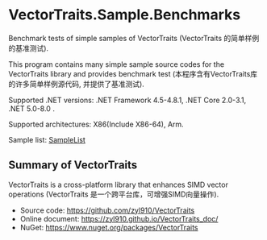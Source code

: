 # VectorTraits.Sample.Benchmarks

Benchmark tests of simple samples of VectorTraits (VectorTraits 的简单样例的基准测试).

This program contains many simple sample source codes for the VectorTraits library and provides benchmark test (本程序含有VectorTraits库的许多简单样例源代码, 并提供了基准测试).

Supported .NET versions: .NET Framework 4.5-4.8.1, .NET Core 2.0-3.1, .NET 5.0-8.0 .

Supported architectures: X86(Include X86-64), Arm.

Sample list: [SampleList](SampleList.md)



## Summary of VectorTraits  

VectorTraits is a cross-platform library that enhances SIMD vector operations (VectorTraits 是一个跨平台库，可增强SIMD向量操作).

- Source code: https://github.com/zyl910/VectorTraits
- Online document: https://zyl910.github.io/VectorTraits_doc/
- NuGet: https://www.nuget.org/packages/VectorTraits

